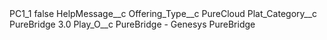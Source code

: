 <?xml version="1.0" encoding="UTF-8"?>
<CustomMetadata xmlns="http://soap.sforce.com/2006/04/metadata" xmlns:xsi="http://www.w3.org/2001/XMLSchema-instance" xmlns:xsd="http://www.w3.org/2001/XMLSchema">
    <label>PC1_1</label>
    <protected>false</protected>
    <values>
        <field>HelpMessage__c</field>
        <value xsi:nil="true"/>
    </values>
    <values>
        <field>Offering_Type__c</field>
        <value xsi:type="xsd:string">PureCloud</value>
    </values>
    <values>
        <field>Plat_Category__c</field>
        <value xsi:type="xsd:string">PureBridge 3.0</value>
    </values>
    <values>
        <field>Play_O__c</field>
        <value xsi:type="xsd:string">PureBridge - Genesys PureBridge</value>
    </values>
</CustomMetadata>
